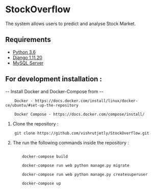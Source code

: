 # StockOverflow
The system allows users to predict and analyse Stock Market.

## Requirements

* [Python 3.6](https://python.org/)
* [Django 1.11.20](https://www.djangoproject.com/)
* [MySQL Server](https://www.mysql.com/)

## For development installation :

-- Install Docker and Docker-Compose from --

		Docker - https://docs.docker.com/install/linux/docker-ce/ubuntu/#set-up-the-repository

		Docker Compose - https://docs.docker.com/compose/install/

1. Clone the repository :
```
   	git clone https://github.com/vishrutjetly/StockOverflow.git
```

2. The run the following commands inside the repository :
 
	```

 		docker-compose build

		docker-compose run web python manage.py migrate

 		docker-compose run web python manage.py createsuperuser

		docker-compose up
	```

